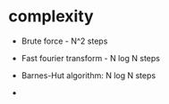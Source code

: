 # complexity

- Brute force - N^2 steps

- Fast fourier transform - N log N steps

- Barnes-Hut algorithm: N log N steps

- 